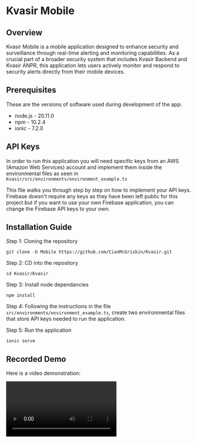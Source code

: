 # Kvasir Mobile

## Overview
Kvasir Mobile is a mobile application designed to enhance security and surveillance through real-time alerting and monitoring capabilities. As a crucial part of a broader security system that includes Kvasir Backend and Kvasir ANPR, this application lets users actively monitor and respond to security alerts directly from their mobile devices.

## Prerequisites
These are the versions of software used during development of the app:
- node.js - 20.11.0
- npm - 10.2.4
- ionic - 7.2.0
## API Keys
In order to run this application you will need specific keys from an AWS (Amazon Web Services) account and implement them inside the environmental files as seen in `Kvasir/src/environments/environment_example.ts`

This file walks you through step by step on how to implement your API keys. Firebase doesn't require any keys as they have been left public for this project but if you want to use your own Firebase application, you can change the Firebase API keys to your own.

## Installation Guide
Step 1: Cloning the repository
```
git clone -b Mobile https://github.com/CianMcGriskin/Kvasir.git
```
Step 2: CD into the repository
```
cd Kvasir/Kvasir
```
Step 3: Install node dependancies
```
npm install
```
Step 4: Following the instructions in the file `src/environments/environment_example.ts`, create two environmental files that store API keys needed to run the application.

Step 5: Run the application
```
ionic serve
```

## Recorded Demo
Here is a video demonstration:

<video controls>
    <source src="./Demo.mp4" type="video/mp4">
    Your browser does not support the video tag.
</video>


